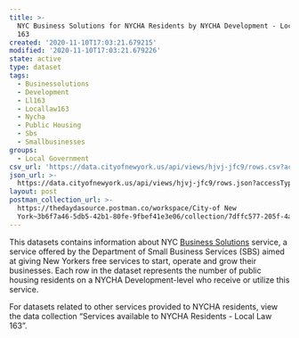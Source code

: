 ```yaml
---
title: >-
  NYC Business Solutions for NYCHA Residents by NYCHA Development - Local Law
  163
created: '2020-11-10T17:03:21.679215'
modified: '2020-11-10T17:03:21.679226'
state: active
type: dataset
tags:
  - Businessolutions
  - Development
  - Ll163
  - Locallaw163
  - Nycha
  - Public Housing
  - Sbs
  - Smallbusinesses
groups:
  - Local Government
csv_url: 'https://data.cityofnewyork.us/api/views/hjvj-jfc9/rows.csv?accessType=DOWNLOAD'
json_url: >-
  https://data.cityofnewyork.us/api/views/hjvj-jfc9/rows.json?accessType=DOWNLOAD
layout: post
postman_collection_url: >-
  https://thedaydasource.postman.co/workspace/City-of New
  York~3b6f7a46-5db5-42b1-80fe-9fbef41e3e06/collection/7dffc577-205f-4a9c-ba90-45ebdea822af
---
```

This datasets contains information about NYC <a href="https://maps.nyc.gov/sbs/">Business Solutions</a> service, a service offered by the Department of Small Business Services (SBS) aimed at giving New Yorkers free services to start, operate and grow their businesses. Each row in the dataset represents the number of public housing residents on a NYCHA Development-level who receive or utilize this service.

For datasets related to other services provided to NYCHA residents, view the data collection “Services available to NYCHA Residents - Local Law 163”.
